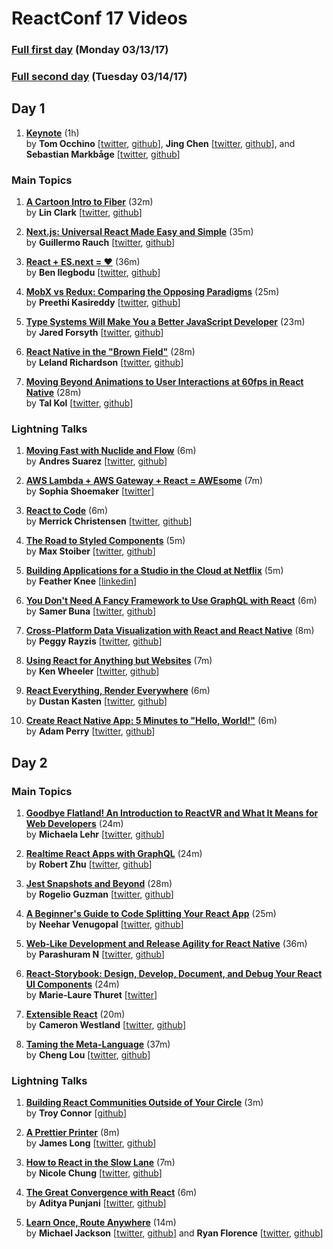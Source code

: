 # ReactConf 17 Videos

### [Full first day](https://youtu.be/S8HXkEnA48g) (Monday 03/13/17)
### [Full second day](https://youtu.be/rMf3nDUfUpY) (Tuesday 03/14/17)

## Day 1
1. [**Keynote**](https://youtu.be/S8HXkEnA48g?t=20m53s) (1h)  
by **Tom Occhino** \[[twitter](https://twitter.com/tomocchino), [github](https://github.com/tomocchino)\], **Jing Chen** \[[twitter](https://twitter.com/jingc), [github](https://github.com/jingc)\], and **Sebastian Markbåge** \[[twitter](https://twitter.com/sebmarkbage), [github](https://github.com/sebmarkbage)\]

### Main Topics
1. [**A Cartoon Intro to Fiber**](https://youtu.be/S8HXkEnA48g?t=1h51m01s) (32m)  
by **Lin Clark** \[[twitter](https://twitter.com/linclark), [github](https://github.com/linclark)\]

1. [**Next.js: Universal React Made Easy and Simple**](https://youtu.be/S8HXkEnA48g?t=2h23m16s) (35m)  
by **Guillermo Rauch** \[[twitter](https://twitter.com/rauchg), [github](https://github.com/rauchg)\]

1. [**React + ES.next = ♥**](https://youtu.be/S8HXkEnA48g?t=2h58m17s) (36m)  
by **Ben Ilegbodu** \[[twitter](https://twitter.com/benmvp), [github](https://github.com/benmvp)\]

1. [**MobX vs Redux: Comparing the Opposing Paradigms**](https://youtu.be/S8HXkEnA48g?t=4h51m31s) (25m)  
by **Preethi Kasireddy** \[[twitter](https://twitter.com/iam_preethi), [github](https://github.com/iam-peekay)\]

1. [**Type Systems Will Make You a Better JavaScript Developer**](https://youtu.be/S8HXkEnA48g?t=5h17m13s) (23m)  
by **Jared Forsyth** \[[twitter](https://twitter.com/jaredforsyth), [github](https://github.com/jaredly)\]

1. [**React Native in the "Brown Field"**](https://youtu.be/S8HXkEnA48g?t=6h52m03s) (28m)  
by **Leland Richardson** \[[twitter](https://twitter.com/intelligibabble), [github](https://github.com/lelandrichardson)\]

1. [**Moving Beyond Animations to User Interactions at 60fps in React Native**](https://youtu.be/S8HXkEnA48g?t=7h20m58s) (28m)  
by **Tal Kol** \[[twitter](https://twitter.com/koltal), [github](https://github.com/talkol)\]

### Lightning Talks
1. [**Moving Fast with Nuclide and Flow**](https://youtu.be/S8HXkEnA48g?t=5h40m54s) (6m)  
by **Andres Suarez** \[[twitter](https://twitter.com/zertosh), [github](https://github.com/zertosh)\]

1. [**AWS Lambda + AWS Gateway + React = AWEsome**](https://youtu.be/S8HXkEnA48g?t=5h47m32s) (7m)  
by **Sophia Shoemaker** \[[twitter](https://twitter.com/wisecobbler)\]

1. [**React to Code**](https://youtu.be/S8HXkEnA48g?t=5h53m46s) (6m)  
by **Merrick Christensen** \[[twitter](https://twitter.com/iammerrick), [github](https://github.com/iammerrick)\]

1. [**The Road to Styled Components**](https://youtu.be/S8HXkEnA48g?t=5h59m34s) (5m)  
by **Max Stoiber** \[[twitter](https://twitter.com/mxstbr), [github](https://github.com/mxstbr)\]

1. [**Building Applications for a Studio in the Cloud at Netflix**](https://youtu.be/S8HXkEnA48g?t=6h04m10s) (5m)  
by **Feather Knee** \[[linkedin](https://www.linkedin.com/in/feather-knee/)\]

1. [**You Don't Need A Fancy Framework to Use GraphQL with React**](https://youtu.be/S8HXkEnA48g?t=7h48m38s) (6m)  
by **Samer Buna** \[[twitter](https://twitter.com/samerbuna), [github](https://github.com/samerbuna)\]

1. [**Cross-Platform Data Visualization with React and React Native**](https://youtu.be/S8HXkEnA48g?t=7h54m41s) (8m)  
by **Peggy Rayzis** \[[twitter](https://twitter.com/peggyrayzis), [github](https://github.com/peggyrayzis)\]

1. [**Using React for Anything but Websites**](https://youtu.be/S8HXkEnA48g?t=8h02m20s) (7m)  
by **Ken Wheeler** \[[twitter](https://twitter.com/ken_wheeler), [github](https://github.com/kenwheeler)\]

1. [**React Everything, Render Everywhere**](https://youtu.be/S8HXkEnA48g?t=8h09m12s) (6m)  
by **Dustan Kasten** \[[twitter](https://twitter.com/iamdustan), [github](https://github.com/iamdustan)\]

1. [**Create React Native App: 5 Minutes to "Hello, World!"**](https://youtu.be/S8HXkEnA48g?t=8h15m27s) (6m)  
by **Adam Perry** \[[twitter](https://twitter.com/dika10sune), [github](https://github.com/dikaiosune)\]

## Day 2
### Main Topics
1. [**Goodbye Flatland! An Introduction to ReactVR and What It Means for Web Developers**](https://youtu.be/rMf3nDUfUpY?t=16m9s) (24m)  
by **Michaela Lehr** \[[twitter](https://twitter.com/FischaelaMeer), [github](https://github.com/fischaela)\]

1. [**Realtime React Apps with GraphQL**](https://youtu.be/rMf3nDUfUpY?t=41m05s) (24m)  
by **Robert Zhu** \[[twitter](https://twitter.com/rbzhu), [github](https://github.com/robzhu)\]

1. [**Jest Snapshots and Beyond**](https://youtu.be/rMf3nDUfUpY?t=1h45m07s) (28m)  
by **Rogelio Guzman** \[[twitter](https://twitter.com/rogeliog), [github](https://github.com/rogeliog)\]

1. [**A Beginner's Guide to Code Splitting Your React App**](https://youtu.be/rMf3nDUfUpY?t=2h13m01s) (25m)  
by **Neehar Venugopal** \[[twitter](https://twitter.com/neeharv), [github](https://github.com/neeharv)\]

1. [**Web-Like Development and Release Agility for React Native**](https://youtu.be/rMf3nDUfUpY?t=2h38m41s) (36m)  
by **Parashuram N** \[[twitter](https://twitter.com/nparashuram), [github](https://github.com/axemclion)\]

1. [**React-Storybook: Design, Develop, Document, and Debug Your React UI Components**](https://youtu.be/rMf3nDUfUpY?t=4h44m13s) (24m)  
by **Marie-Laure Thuret** \[[twitter](https://twitter.com/mlthuret)\]

1. [**Extensible React**](https://youtu.be/rMf3nDUfUpY?t=5h08m56s) (20m)  
by **Cameron Westland** \[[twitter](https://twitter.com/camwest), [github](https://github.com/camwest)\]

1. [**Taming the Meta-Language**](https://youtu.be/rMf3nDUfUpY?t=6h45m12s) (37m)  
by **Cheng Lou** \[[twitter](https://twitter.com/_chenglou), [github](https://github.com/chenglou)\]

### Lightning Talks
1. [**Building React Communities Outside of Your Circle**](https://youtu.be/rMf3nDUfUpY?t=5h29m15s) (3m)  
by **Troy Connor** \[[github](https://github.com/troy0820)\]

1. [**A Prettier Printer**](https://youtu.be/rMf3nDUfUpY?t=5h32m51s) (8m)  
by **James Long** \[[twitter](https://twitter.com/jlongster), [github](https://github.com/jlongster)\]

1. [**How to React in the Slow Lane**](https://youtu.be/rMf3nDUfUpY?t=5h41m03s) (7m)  
by **Nicole Chung** \[[twitter](https://twitter.com/redconservatory), [github](https://github.com/nicolechung)\]

1. [**The Great Convergence with React**](https://youtu.be/rMf3nDUfUpY?t=5h48m19s) (6m)  
by **Aditya Punjani** \[[twitter](https://twitter.com/adityapunjani), [github](https://github.com/adityapunjani)\]

1. [**Learn Once, Route Anywhere**](https://youtu.be/rMf3nDUfUpY?t=5h54m02s) (14m)  
by **Michael Jackson** \[[twitter](https://twitter.com/mjackson), [github](https://github.com/mjackson)\] and **Ryan Florence** \[[twitter](https://twitter.com/ryanflorence), [github](https://github.com/ryanflorence)\]
